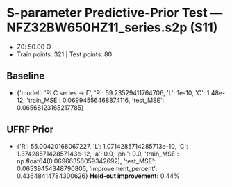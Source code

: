 # S-parameter Predictive-Prior Test — NFZ32BW650HZ11_series.s2p (S11)
- Z0: 50.00 Ω
- Train points: 321  |  Test points: 80

## Baseline
- {'model': 'RLC series -> Γ', 'R': 59.23529411764706, 'L': 1e-10, 'C': 1.48e-12, 'train_MSE': 0.06994556468874116, 'test_MSE': 0.06568123165217785}

## UFRF Prior
- {'R': 55.00420168067227, 'L': 1.0714285714285713e-10, 'C': 1.3742857142857143e-12, 'a': 0.0, 'phi': 0.0, 'train_MSE': np.float64(0.06966356059342692), 'test_MSE': 0.06539454348790805, 'improvement_percent': 0.43648414784300626}
**Held-out improvement:** 0.44%